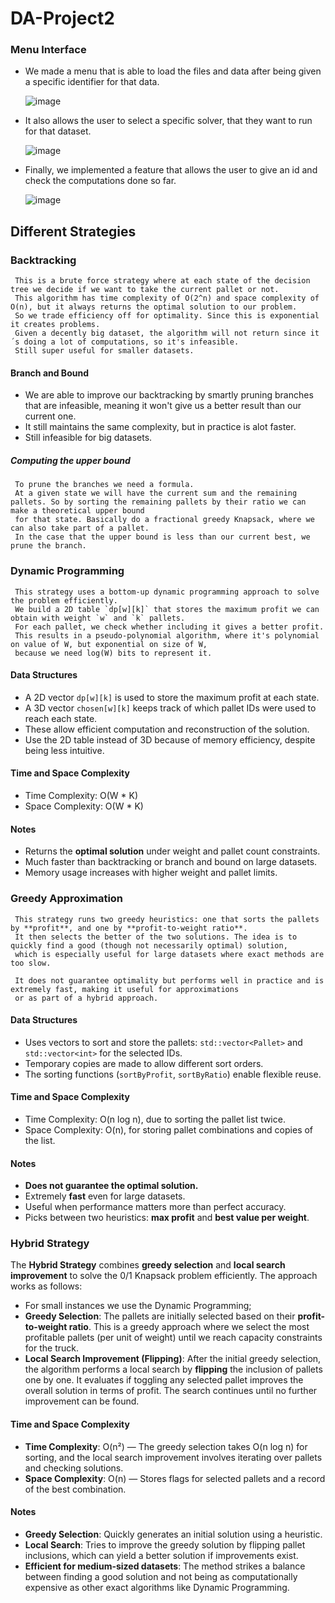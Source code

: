 # DA-Project2
### Menu Interface
 - We made a menu that is able to load the files and data after being given a specific identifier for that data.
   
   ![image](https://github.com/user-attachments/assets/5c43c69e-a855-48b4-81dc-7b430d239303)

 - It also allows the user to select a specific solver, that they want to run for that dataset.

   ![image](https://github.com/user-attachments/assets/fc6f35e7-93b9-4d7e-a43c-f191b557013a)


 - Finally, we implemented a feature that allows the user to give an id and check the computations done so far.

   ![image](https://github.com/user-attachments/assets/2035ff20-241e-464d-b9aa-5e7ac73e9d56)


## Different Strategies
### Backtracking
     This is a brute force strategy where at each state of the decision tree we decide if we want to take the current pallet or not.
     This algorithm has time complexity of O(2^n) and space complexity of O(n), but it always returns the optimal solution to our problem.
     So we trade efficiency off for optimality. Since this is exponential it creates problems.
     Given a decently big dataset, the algorithm will not return since it´s doing a lot of computations, so it's infeasible.
     Still super useful for smaller datasets.
#### Branch and Bound
  - We are able to improve our backtracking by smartly pruning branches that are infeasible, meaning it won't give us a better result than our current one.
  - It still maintains the same complexity, but in practice is alot faster.
  - Still infeasible for big datasets.
##### Computing the upper bound
     To prune the branches we need a formula. 
     At a given state we will have the current sum and the remaining pallets. So by sorting the remaining pallets by their ratio we can make a theoretical upper bound 
     for that state. Basically do a fractional greedy Knapsack, where we can also take part of a pallet.
     In the case that the upper bound is less than our current best, we prune the branch.


### Dynamic Programming
     This strategy uses a bottom-up dynamic programming approach to solve the problem efficiently.
     We build a 2D table `dp[w][k]` that stores the maximum profit we can obtain with weight `w` and `k` pallets.
     For each pallet, we check whether including it gives a better profit.
     This results in a pseudo-polynomial algorithm, where it's polynomial on value of W, but exponential on size of W,
     because we need log(W) bits to represent it.
#### Data Structures
- A 2D vector `dp[w][k]` is used to store the maximum profit at each state.
- A 3D vector `chosen[w][k]` keeps track of which pallet IDs were used to reach each state.
- These allow efficient computation and reconstruction of the solution.
- Use the 2D table instead of 3D because of memory efficiency, despite being less intuitive.

#### Time and Space Complexity
- Time Complexity: O(W * K)
- Space Complexity: O(W * K)

#### Notes
- Returns the **optimal solution** under weight and pallet count constraints.
- Much faster than backtracking or branch and bound on large datasets.
- Memory usage increases with higher weight and pallet limits.

### Greedy Approximation
     This strategy runs two greedy heuristics: one that sorts the pallets by **profit**, and one by **profit-to-weight ratio**.
     It then selects the better of the two solutions. The idea is to quickly find a good (though not necessarily optimal) solution,
     which is especially useful for large datasets where exact methods are too slow.

     It does not guarantee optimality but performs well in practice and is extremely fast, making it useful for approximations
     or as part of a hybrid approach.

#### Data Structures
- Uses vectors to sort and store the pallets: `std::vector<Pallet>` and `std::vector<int>` for the selected IDs.
- Temporary copies are made to allow different sort orders.
- The sorting functions (`sortByProfit`, `sortByRatio`) enable flexible reuse.

#### Time and Space Complexity
- Time Complexity: O(n log n), due to sorting the pallet list twice.
- Space Complexity: O(n), for storing pallet combinations and copies of the list.

#### Notes
- **Does not guarantee the optimal solution.**
- Extremely **fast** even for large datasets.
- Useful when performance matters more than perfect accuracy.
- Picks between two heuristics: **max profit** and **best value per weight**.

### Hybrid Strategy
The **Hybrid Strategy** combines **greedy selection** and **local search improvement** to solve the 0/1 Knapsack problem efficiently. The approach works as follows:
- For small instances we use the Dynamic Programming;
- **Greedy Selection**: The pallets are initially selected based on their **profit-to-weight ratio**. This is a greedy approach where we select the most profitable pallets (per unit of weight) until we reach capacity constraints for the truck.
- **Local Search Improvement (Flipping)**: After the initial greedy selection, the algorithm performs a local search by **flipping** the inclusion of pallets one by one. It evaluates if toggling any selected pallet improves the overall solution in terms of profit. The search continues until no further improvement can be found.

#### Time and Space Complexity
- **Time Complexity**: O(n²) — The greedy selection takes O(n log n) for sorting, and the local search improvement involves iterating over pallets and checking solutions.
- **Space Complexity**: O(n) — Stores flags for selected pallets and a record of the best combination.

#### Notes
- **Greedy Selection**: Quickly generates an initial solution using a heuristic.
- **Local Search**: Tries to improve the greedy solution by flipping pallet inclusions, which can yield a better solution if improvements exist.
- **Efficient for medium-sized datasets**: The method strikes a balance between finding a good solution and not being as computationally expensive as other exact algorithms like Dynamic Programming.


